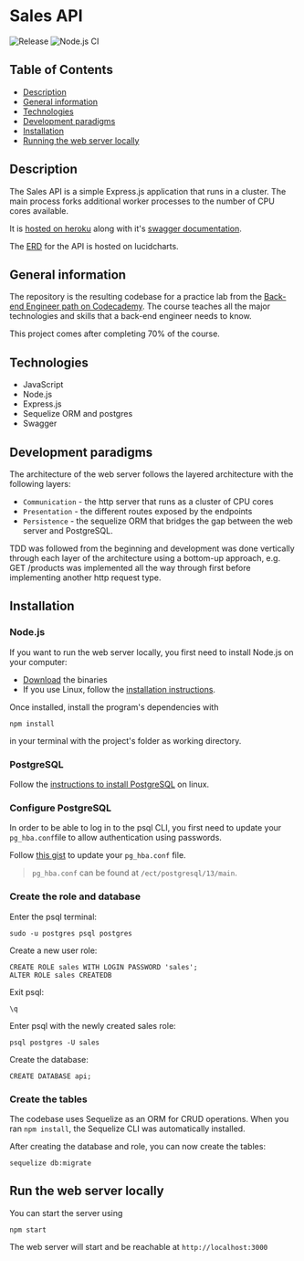# Sales API

![Release](https://img.shields.io/github/v/release/jean-t86/sales)
![Node.js CI](https://github.com/jean-t86/sales/workflows/Node.js%20CI/badge.svg)


## Table of Contents
* [Description](#description)
* [General information](#general-information)
* [Technologies](#technologies)
* [Development paradigms](#development-paradigms)
* [Installation](#installation)
* [Running the web server locally](#running-the-web-server-locally)

## Description

The Sales API is a simple Express.js application that runs in a cluster. The main process forks additional worker processes to the number of CPU cores available.

It is [hosted on heroku](https://radiant-mountain-36050.herokuapp.com/) along with it's [swagger documentation](https://radiant-mountain-36050.herokuapp.com/api-docs/).

The [ERD](https://tinyurl.com/y57cgs3t) for the API is hosted on lucidcharts.

## General information

The repository is the resulting codebase for a practice lab from the [Back-end Engineer path on Codecademy](https://www.codecademy.com/learn/paths/back-end-engineer-career-path). The course teaches all the major technologies and skills that a back-end engineer needs to know.

This project comes after completing 70% of the course.

## Technologies
* JavaScript
* Node.js
* Express.js
* Sequelize ORM and postgres
* Swagger

## Development paradigms

The architecture of the web server follows the layered architecture with the following layers:
* `Communication` - the http server that runs as a cluster of CPU cores
* `Presentation` - the different routes exposed by the endpoints
* `Persistence` - the sequelize ORM that bridges the gap between the web server and PostgreSQL.

TDD was followed from the beginning and development was done vertically through each layer of the architecture using a bottom-up approach, e.g. GET /products was implemented all the way through first before implementing another http request type.

## Installation

### Node.js

If you want to run the web server locally, you first need to install Node.js on your computer:
* [Download](https://nodejs.org/en/download/) the binaries
* If you use Linux, follow the [installation instructions](https://github.com/nodejs/help/wiki/Installation#how-to-install-nodejs-via-binary-archive-on-linux).

Once installed, install the program's dependencies with 
```
npm install
``` 
in your terminal with the project's folder as working directory.

### PostgreSQL

Follow the [instructions to install PostgreSQL](https://www.postgresql.org/download/linux/#generic) on linux.

### Configure PostgreSQL

In order to be able to log in to the psql CLI, you first need to update your `pg_hba.conf`file to allow authentication using passwords.

Follow [this gist](https://gist.github.com/AtulKsol/4470d377b448e56468baef85af7fd614) to update your `pg_hba.conf` file.

> `pg_hba.conf` can be found at `/ect/postgresql/13/main`. 

### Create the role and database

Enter the psql terminal:

```
sudo -u postgres psql postgres
```

Create a new user role:

```
CREATE ROLE sales WITH LOGIN PASSWORD 'sales';
ALTER ROLE sales CREATEDB
```
Exit psql:
```
\q
```
Enter psql with the newly created sales role:
```
psql postgres -U sales
```
Create the database:
```
CREATE DATABASE api;
```

### Create the tables

The codebase uses Sequelize as an ORM for CRUD operations. When you ran `npm install`, the Sequelize CLI was automatically installed. 

After creating the database and role, you can now create the tables:
```
sequelize db:migrate
```

## Run the web server locally

You can start the server using
```
npm start
```

The web server will start and be reachable at `http://localhost:3000`
